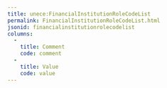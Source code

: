 ```yaml
---
title: unece:FinancialInstitutionRoleCodeList
permalink: FinancialInstitutionRoleCodeList.html
jsonid: financialinstitutionrolecodelist
columns:
  - 
    title: Comment
    code: comment
  - 
    title: Value
    code: value
---
```

